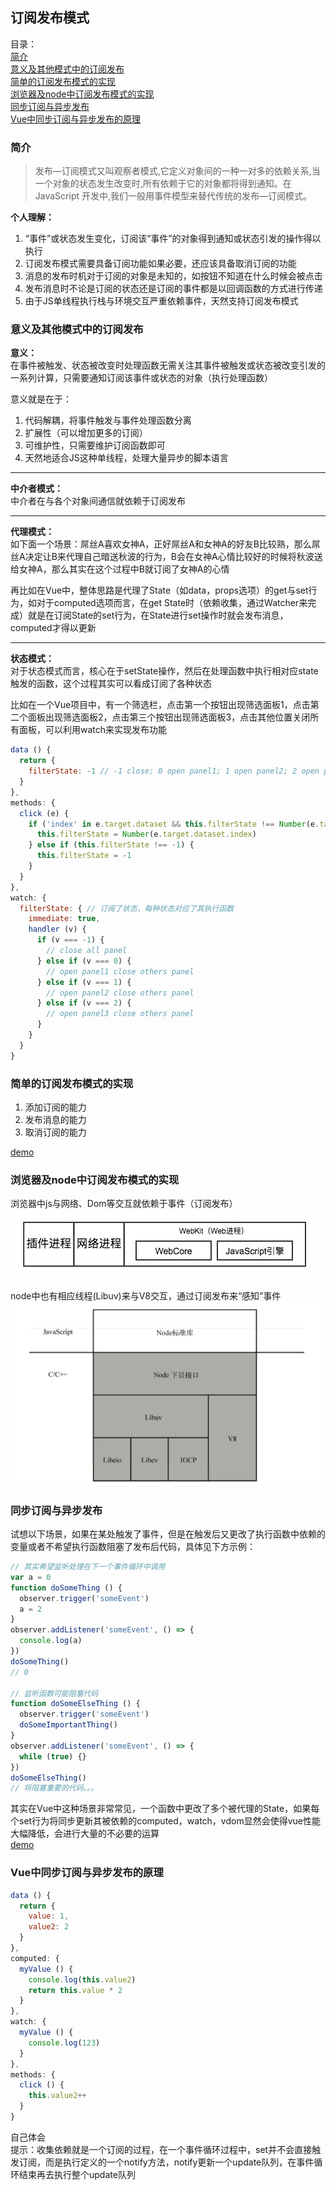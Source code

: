 ## 订阅发布模式
目录：  
[简介](#简介)  
[意义及其他模式中的订阅发布](#意义及其他模式中的订阅发布)  
[简单的订阅发布模式的实现](#简单的订阅发布模式的实现)  
[浏览器及node中订阅发布模式的实现](#浏览器及node中订阅发布模式的实现)  
[同步订阅与异步发布](#同步订阅与异步发布)  
[Vue中同步订阅与异步发布的原理](#vue中同步订阅与异步发布的原理)  
### 简介
> 发布—订阅模式又叫观察者模式,它定义对象间的一种一对多的依赖关系,当一个对象的状态发生改变时,所有依赖于它的对象都将得到通知。在 JavaScript 开发中,我们一般用事件模型来替代传统的发布—订阅模式。

**个人理解：**  
1. “事件”或状态发生变化，订阅该“事件”的对象得到通知或状态引发的操作得以执行
2. 订阅发布模式需要具备订阅功能如果必要，还应该具备取消订阅的功能
3. 消息的发布时机对于订阅的对象是未知的，如按钮不知道在什么时候会被点击
4. 发布消息时不论是订阅的状态还是订阅的事件都是以回调函数的方式进行传递
5. 由于JS单线程执行栈与环境交互严重依赖事件，天然支持订阅发布模式

### 意义及其他模式中的订阅发布
**意义：**  
在事件被触发、状态被改变时处理函数无需关注其事件被触发或状态被改变引发的一系列计算，只需要通知订阅该事件或状态的对象（执行处理函数）  

意义就是在于：  
1. 代码解耦，将事件触发与事件处理函数分离
2. 扩展性（可以增加更多的订阅）
3. 可维护性，只需要维护订阅函数即可
4. 天然地适合JS这种单线程，处理大量异步的脚本语言
******
**中介者模式：**  
中介者在与各个对象间通信就依赖于订阅发布
******
**代理模式：**  
如下面一个场景：屌丝A喜欢女神A，正好屌丝A和女神A的好友B比较熟，那么屌丝A决定让B来代理自己暗送秋波的行为，B会在女神A心情比较好的时候将秋波送给女神A，那么其实在这个过程中B就订阅了女神A的心情  

再比如在Vue中，整体思路是代理了State（如data，props选项）的get与set行为，如对于computed选项而言，在get State时（依赖收集，通过Watcher来完成）就是在订阅State的set行为，在State进行set操作时就会发布消息，computed才得以更新  
******

**状态模式：**  
对于状态模式而言，核心在于setState操作，然后在处理函数中执行相对应state触发的函数，这个过程其实可以看成订阅了各种状态  

比如在一个Vue项目中，有一个筛选栏，点击第一个按钮出现筛选面板1，点击第二个面板出现筛选面板2，点击第三个按钮出现筛选面板3，点击其他位置关闭所有面板，可以利用watch来实现发布功能

```JavaScript
data () {
  return {
    filterState: -1 // -1 close; 0 open panel1; 1 open panel2; 2 open panel3
  }
},
methods: {
  click (e) {
    if ('index' in e.target.dataset && this.filterState !== Number(e.target.dataset.index)) {
      this.filterState = Number(e.target.dataset.index)
    } else if (this.filterState !== -1) {
      this.filterState = -1
    }
  }
},
watch: {
  filterState: { // 订阅了状态，每种状态对应了其执行函数
    immediate: true,
    handler (v) {
      if (v === -1) {
        // close all panel
      } else if (v === 0) {
        // open panel1 close others panel
      } else if (v === 1) {
        // open panel2 close others panel
      } else if (v === 2) {
        // open panel3 close others panel
      }
    }
  }
}
```

### 简单的订阅发布模式的实现
1. 添加订阅的能力
2. 发布消息的能力
3. 取消订阅的能力

[demo](./base.html)

### 浏览器及node中订阅发布模式的实现
浏览器中js与网络、Dom等交互就依赖于事件（订阅发布）  
![web](./images/webkit.jpg)  

node中也有相应线程(Libuv)来与V8交互，通过订阅发布来“感知”事件
![web](./images/node.png)  

### 同步订阅与异步发布
试想以下场景，如果在某处触发了事件，但是在触发后又更改了执行函数中依赖的变量或者不希望执行函数阻塞了发布后代码，具体见下方示例：
```JavaScript
// 其实希望监听处理在下一个事件循环中调用
var a = 0
function doSomeThing () {
  observer.trigger('someEvent')
  a = 2
}
observer.addListener('someEvent', () => {
  console.log(a)
})
doSomeThing()
// 0

// 监听函数可能阻塞代码
function doSomeElseThing () {
  observer.trigger('someEvent')
  doSomeImportantThing()
}
observer.addListener('someEvent', () => {
  while (true) {}
})
doSomeElseThing()
// 将阻塞重要的代码。。。
```
其实在Vue中这种场景非常常见，一个函数中更改了多个被代理的State，如果每个set行为将同步更新其被依赖的computed，watch，vdom显然会使得vue性能大幅降低，会进行大量的不必要的运算  
[demo](./async.html)

### Vue中同步订阅与异步发布的原理
```javaScript
data () {
  return {
    value: 1,
    value2: 2
  }
},
computed: {
  myValue () {
    console.log(this.value2)
    return this.value * 2
  }
},
watch: {
  myValue () {
    console.log(123)
  }
},
methods: {
  click () {
    this.value2++
  }
}
```
自己体会  
提示：收集依赖就是一个订阅的过程，在一个事件循环过程中，set并不会直接触发订阅，而是执行定义的一个notify方法，notify更新一个update队列，在事件循环结束再去执行整个update队列
